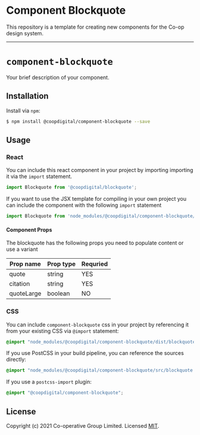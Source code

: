 # Component Blockquote
This repository is a template for creating new components for the Co-op design system.

---

# `component-blockquote`
Your brief description of your component.

## Installation
Install via `npm`:
```bash
$ npm install @coopdigital/component-blockquote --save
```

## Usage

### React
You can include this react component in your project by importing importing it via the `import` statement.
```jsx
import Blockquote from '@coopdigital/blockquote';
```

If you want to use the JSX template for compiling in your own project you can include the component with the following `import` statement

```jsx
import Blockquote from 'node_modules/@coopdigital/component-blockquote/src/Blockquote.jsx'
```

#### Component Props
The blockquote has the following props you need to populate content or use a variant

|Prop name   | Prop type | Requried |
|------------|-----------|----------|
| quote      | string    |   YES    |
| citation   | string    |   YES    |
| quoteLarge | boolean   |   NO     |



### CSS
You can include `component-blockquote` css in your project by referencing it from your existing CSS via `@import` statement:
```css
@import "node_modules/@coopdigital/component-blockquote/dist/blockquote.css";
```

If you use PostCSS in your build pipeline, you can reference the sources directly:
```css
@import "node_modules/@coopdigital/component-blockquote/src/blockquote.pcss";
```

If you use a `postcss-import` plugin:
```css
@import "@coopdigital/component-blockquote";
```


## License
Copyright (c) 2021 Co-operative Group Limited.
Licensed [MIT](https://github.com/coopdigital/coop-frontend/blob/master/LICENSE).

